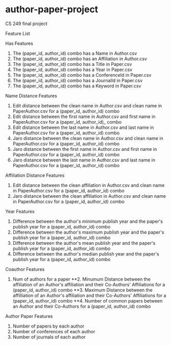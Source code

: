 # author-paper-project
CS 249 final project

Feature List

Has Features
1. The (paper_id, author_id) combo has a Name in Author.csv
2. The (paper_id, author_id) combo has an Affiliation in Author.csv
3. The (paper_id, author_id) combo has a Title in Paper.csv
4. The (paper_id, author_id) combo has a Year in Paper.csv
5. The (paper_id, author_id) combo has a ConferenceId in Paper.csv
6. The (paper_id, author_id) combo has a JournalId in Paper.csv
7. The (paper_id, author_id) combo has a Keyword in Paper.csv

Name Distance Features
1. Edit distance between the clean name in Author.csv and clean name in PaperAuthor.csv for a (paper_id, author_id) combo
2. Edit distance between the first name in Author.csv and first name in PaperAuthor.csv for a (paper_id, author_id)_ combo
3. Edit distance between the last name in Author.csv and last name in PaperAuthor.csv for a (paper_id, author_id) combo
4. Jaro distance between the clean name in Author.csv and clean name in PaperAuthor.csv for a (paper_id, author_id) combo
5. Jaro distance between the first name in Author.csv and first name in PaperAuthor.csv for a (paper_id, author_id) combo
6. Jaro distance between the last name in Author.csv and last name in PaperAuthor.csv for a (paper_id, author_id) combo

Affiliation Distance Features
1. Edit distance between the clean affiliation in Author.csv and clean name in PaperAuthor.csv for a (paper_id, author_id) combo
2. Jaro distance between the clean affiliation in Author.csv and clean name in PaperAuthor.csv for a (paper_id, author_id) combo

Year Features
1. Difference between the author's minimum publish year and the paper's publish year for a (paper_id, author_id) combo
2. Difference between the author's maximum publish year and the paper's publish year for a (paper_id, author_id) combo
3. Difference between the author's mean publish year and the paper's publish year for a (paper_id, author_id) combo
4. Difference between the author's median publish year and the paper's publish year for a (paper_id, author_id) combo

Coauthor Features
1. Num of authors for a paper
**2. Minumum Distance between the affiliation of an Author's affiliation and their Co-Authors' Affiliations for a (paper_id, author_id) combo
**3. Maximum Distance between the affilliation of an Author's affiliation and their Co-Authors' Affiliations for a (paper_id, author_id) combo
**4. Number of common papers between an Author and their Co-Authors for a (paper_id, author_id) combo

Author Paper Features
1. Number of papers by each author
2. Number of conferences of each author
3. Number of journals of each author
